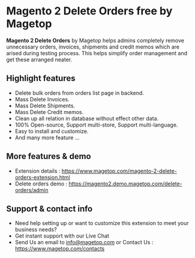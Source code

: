# Magento 2 Delete Orders free by Magetop

**Magento 2 Delete Orders** by Magetop helps admins completely remove unnecessary orders, invoices, shipments and credit memos which are arised during testing process. This helps simplify order management and get these arranged neater.


## Highlight features

- Delete bulk orders from orders list page in backend.
- Mass Delete Invoices.
- Mass Delete Shipments.
- Mass Delete Credit memos.
- Clean up all relation in database without effect other data.
- 100% Open-source, Support multi-store, Support multi-language.
- Easy to install and customize.
- And many more feature ...

## More features & demo

- Extension details : https://www.magetop.com/magento-2-delete-orders-extension.html
- Delete orders demo : https://magento2.demo.magetop.com/delete-orders/admin

## Support & contact info

- Need help setting up or want to customize this extension to meet your business needs? 
- Get instant support with our Live Chat
- Send Us an email to info@magetop.com or Contact Us : https://www.magetop.com/contacts
